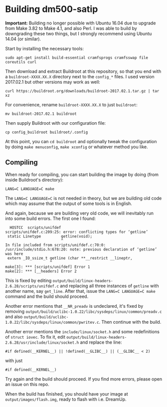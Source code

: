# Building dm500-satip

**Important:** Building no longer possible with Ubuntu 16.04 due to upgrade from
Make 3.82 to Make 4.1, and also Perl. I was able to build by downgrading these two
things, but I strongly recommend using Ubuntu 14.04 (or similar).

Start by installing the necessary tools:

    sudo apt-get install build-essential cramfsprogs cramfsswap file coreutils curl

Then download and extract Buildroot at this repository, so that
you end with a `buildroot-XXXX.XX.X` directory next to the `config_*`
files. I used version 2017.02.1 but other versions may work as well:

    curl https://buildroot.org/downloads/buildroot-2017.02.1.tar.gz | tar xz

For convenience, rename `buildroot-XXXX.XX.X` to just `buildroot`:

    mv buildroot-2017.02.1 buildroot

Then supply Buildroot with our configuration file:

    cp config_buildroot buildroot/.config

At this point, you can `cd buildroot` and optionally tweak the configuration
by doing `make menuconfig`, `make xconfig` or whatever method you like.

## Compiling

When ready for compiling, you can start building the image by doing (from
inside Buildroot's directory):

    LANG=C LANGUAGE=C make

The `LANG=C LANGUAGE=C` is not needed in theory, but we are building old code
which may assume that the output of some tools is in English.

And again, because we are building very old code, we will inevitably run
into some build errors. The first one I found:

~~~
  HOSTCC  scripts/unifdef
scripts/unifdef.c:209:25: error: conflicting types for ‘getline’
 static Linetype         getline(void);
                         ^
In file included from scripts/unifdef.c:70:0:
/usr/include/stdio.h:678:20: note: previous declaration of ‘getline’ was here
 extern _IO_ssize_t getline (char **__restrict __lineptr,
                    ^
make[3]: *** [scripts/unifdef] Error 1
make[2]: *** [__headers] Error 2
~~~

This is fixed by editing `output/build/linux-headers-2.6.28/scripts/unifdef.c`
and replacing all three instances of `getline` with another name, say `get_line`.
After that, issue the `LANG=C LANGUAGE=C make` command and the build should
proceed.

Another error mentions that `__NR_preadv` is undeclared,
it's fixed by removing `output/build/uclibc-1.0.22/libc/sysdeps/linux/common/preadv.c`
and also `output/build/uclibc-1.0.22/libc/sysdeps/linux/common/pwritev.c`. Then
continue with the build.

Another error mentions the `include/linux/socket.h` and some redefinitions
of `struct iovec`. To fix it, edit
`output/build/linux-headers-2.6.28/usr/include/linux/socket.h` and replace the line:

~~~
#if defined(__KERNEL__) || !defined(__GLIBC__) || (__GLIBC__ < 2)
~~~

with just

~~~
#if defined(__KERNEL__)
~~~

Try again and the build should proceed. If you find more errors, please open
an issue on this repo.

When the build has finished, you should have your image at
`output/images/flash.img`, ready to flash with i.e. DreamUp.
